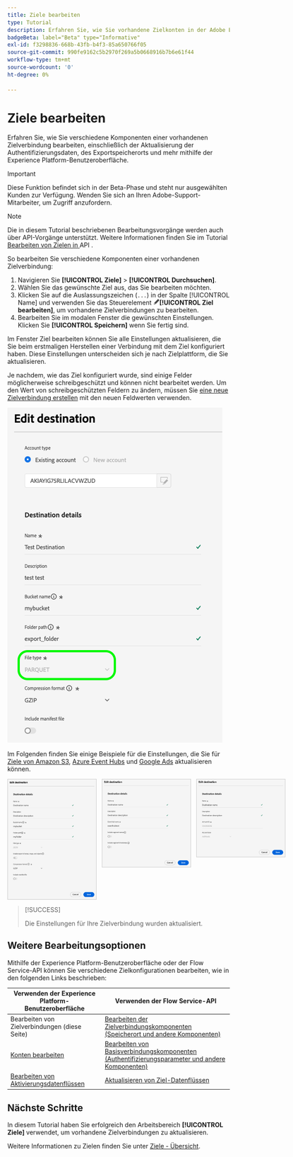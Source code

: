 ```yaml
---
title: Ziele bearbeiten
type: Tutorial
description: Erfahren Sie, wie Sie vorhandene Zielkonten in der Adobe Experience Platform-Benutzeroberfläche bearbeiten und aktualisieren
badgeBeta: label="Beta" type="Informative"
exl-id: f3298836-668b-43fb-b4f3-85a650766f05
source-git-commit: 990fe9162c5b2970f269a5b0668916b7b6e61f44
workflow-type: tm+mt
source-wordcount: '0'
ht-degree: 0%

---
```


# Ziele bearbeiten

Erfahren Sie, wie Sie verschiedene Komponenten einer vorhandenen Zielverbindung bearbeiten, einschließlich der Aktualisierung der Authentifizierungsdaten, des Exportspeicherorts und mehr mithilfe der Experience Platform-Benutzeroberfläche.

>[!IMPORTANT]
>
>Diese Funktion befindet sich in der Beta-Phase und steht nur ausgewählten Kunden zur Verfügung. Wenden Sie sich an Ihren Adobe-Support-Mitarbeiter, um Zugriff anzufordern.

>[!NOTE]
>
> Die in diesem Tutorial beschriebenen Bearbeitungsvorgänge werden auch über API-Vorgänge unterstützt. Weitere Informationen finden Sie im Tutorial [ Bearbeiten von Zielen in ](/help/destinations/api/edit-destination.md) API .

So bearbeiten Sie verschiedene Komponenten einer vorhandenen Zielverbindung:

1. Navigieren Sie **[!UICONTROL Ziele]** > **[!UICONTROL Durchsuchen]**.
2. Wählen Sie das gewünschte Ziel aus, das Sie bearbeiten möchten.
3. Klicken Sie auf die Auslassungszeichen (`...`) in der Spalte [!UICONTROL Name] und verwenden Sie das Steuerelement ![Zielsteuerung bearbeiten](/help/images/icons/edit.png)**[!UICONTROL Ziel bearbeiten &#x200B;]**, um vorhandene Zielverbindungen zu bearbeiten.
4. Bearbeiten Sie im modalen Fenster die gewünschten Einstellungen. Klicken Sie **[!UICONTROL Speichern]** wenn Sie fertig sind.

Im Fenster Ziel bearbeiten können Sie alle Einstellungen aktualisieren, die Sie beim erstmaligen Herstellen einer Verbindung mit dem Ziel konfiguriert haben. Diese Einstellungen unterscheiden sich je nach Zielplattform, die Sie aktualisieren.

Je nachdem, wie das Ziel konfiguriert wurde, sind einige Felder möglicherweise schreibgeschützt und können nicht bearbeitet werden. Um den Wert von schreibgeschützten Feldern zu ändern, müssen Sie [eine neue Zielverbindung erstellen](../ui/connect-destination.md) mit den neuen Feldwerten verwenden.

![Screenshot mit einem schreibgeschützten Feld.](../assets/ui/edit-destinations/read-only.png)

Im Folgenden finden Sie einige Beispiele für die Einstellungen, die Sie für [Ziele von Amazon S3](../catalog/cloud-storage/amazon-s3.md), [Azure Event Hubs](../catalog/cloud-storage/azure-event-hubs.md) und [Google Ads](../catalog/advertising/google-ads-destination.md) aktualisieren können.

<div style="display: flex; gap: 12px; justify-content: flex-start; align-items: flex-start;">
  <img class="modal-image" src="../assets/ui/edit-destinations/edit-amazon-s3-connection.png" alt="Bildschirm „Ziel bearbeiten“ für das Amazon S3-Ziel." style="max-width: 200px; height: auto; border: 1px solid #ccc;">
  <img class="modal-image" src="../assets/ui/edit-destinations/edit-eventhubs-connection.png" alt="Bildschirm „Ziel bearbeiten“ für das Azure EventHubs-Ziel." style="max-width: 200px; height: auto; border: 1px solid #ccc;">
  <img class="modal-image" src="../assets/ui/edit-destinations/edit-google-ads-connection.png" alt="Bildschirm „Ziel bearbeiten“ für das Google Ads-Ziel." style="max-width: 200px; height: auto; border: 1px solid #ccc;">
</div>

>[!SUCCESS]
>
>Die Einstellungen für Ihre Zielverbindung wurden aktualisiert.

## Weitere Bearbeitungsoptionen

Mithilfe der Experience Platform-Benutzeroberfläche oder der Flow Service-API können Sie verschiedene Zielkonfigurationen bearbeiten, wie in den folgenden Links beschrieben:

| Verwenden der Experience Platform-Benutzeroberfläche | Verwenden der Flow Service-API |
|---------|----------|
| Bearbeiten von Zielverbindungen (diese Seite) | [Bearbeiten der Zielverbindungskomponenten (Speicherort und andere Komponenten)](/help/destinations/api/edit-destination.md#patch-target-connection) |
| [Konten bearbeiten](/help/destinations/ui/update-accounts.md) | [Bearbeiten von Basisverbindungskomponenten (Authentifizierungsparameter und andere Komponenten)](/help/destinations/api/edit-destination.md#patch-base-connection) |
| [Bearbeiten von Aktivierungsdatenflüssen](/help/destinations/ui/edit-activation.md) | [Aktualisieren von Ziel-Datenflüssen](/help/destinations/api/update-destination-dataflows.md) |

## Nächste Schritte

In diesem Tutorial haben Sie erfolgreich den Arbeitsbereich **[!UICONTROL Ziele]** verwendet, um vorhandene Zielverbindungen zu aktualisieren.

Weitere Informationen zu Zielen finden Sie unter [Ziele - Übersicht](../catalog/overview.md).

